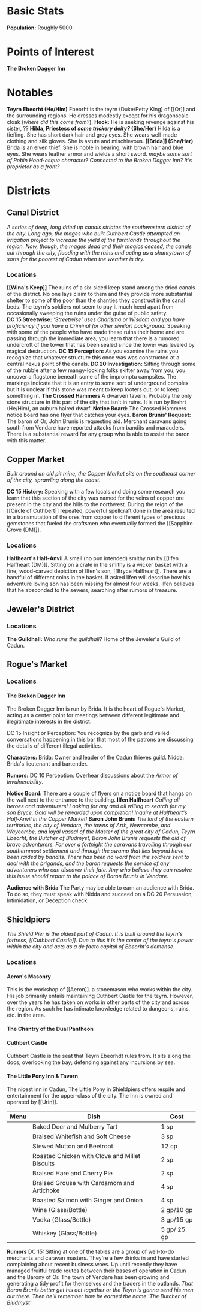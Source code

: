# Basic Stats
**Population:** Roughly 5000

# Points of Interest
**The Broken Dagger Inn**
# Notables
**Teyrn Ebeorht (He/Him)**
	Ebeorht is the teyrn (Duke/Petty King) of [[Or]] and the surrounding regions. He dresses modestly except for his dragonscale cloak (*where did this come from?*). 
	**Hook:** He is seeking revenge against his sister, ??
**Hilda, Priestess of *some trickery deity?* (She/Her)**
	Hilda is a tiefling. She has short dark hair and grey eyes. She wears well-made clothing and silk gloves. She is astute and mischievous. 
**[[Brida]] (She/Her)**
	Brida is an elven thief. She is noble in bearing, with brown hair and blue eyes. She wears leather armor and wields a short sword. 
	*maybe some sort of Robin Hood-esque character? Connected to the Broken Dagger Inn? It's proprietor as a front?*

# Districts

## Canal District
*A series of deep, long dried up canals striates the southwestern district of the city. Long ago, the mages who built Cuthbert Castle attempted an irrigation project to increase the yield of the farmlands throughout the region. Now, though, the mages dead and their magics ceased, the canals cut through the city, flooding with the rains and acting as a shantytown of sorts for the poorest of Cadun when the weather is dry.*

### Locations
**[[Wina's Keep]]**
	The ruins of a six-sided keep stand among the dried canals of the district. No one lays claim to them and they provide more substantial shelter to some of the poor than the shanties they construct in the canal beds. The teyrn's soldiers not seem to pay it much heed apart from occasionally sweeping the ruins under the guise of public safety.  
	**DC 15 Streetwise:** *'Streetwise' uses Charisma or Wisdom and you have proficiency if you have a Criminal (or other similar) background.* Speaking with some of the people who have made these ruins their home and are passing through the immediate area, you learn that there is a rumored undercroft of the tower that has been sealed since the tower was leveled by magical destruction. 
	**DC 15 Perception:** As you examine the ruins you recognize that whatever structure this once was was constructed at a central nexus point of the canals. 
	**DC 20 Investigation:** Sifting through some of the rubble after a few mangy-looking folks skitter away from you, you uncover a flagstone beneath some of the impromptu campsites. The markings indicate that it is an entry to some sort of underground complex but it is unclear if this stone was meant to keep looters out, or to keep something in. 
**The Crossed Hammers**
	A dwarven tavern. Probably the only stone structure in this part of the city that isn't in ruins. It is run by Erehrt (He/Him), an auburn haired dwarf. 
	**Notice Board:** The Crossed Hammers notice board has one flyer that catches your eyes. 
		**Baron Brunis' Request:** The baron of Or, John Brunis is requesting aid. Merchant caravans going south from Vendare have reported attacks from bandits and marauders. There is a substantial reward for any group who is able to assist the baron with this matter. 

## Copper Market
*Built around an old pit mine, the Copper Market sits on the southeast corner of the city, sprawling along the coast.*

**DC 15 History:** Speaking with a few locals and doing some research you learn that this section of the city was named for the veins of copper ore present in the city and the hills to the northwest. During the reign of the [[Circle of Cuthbert]] repeated, powerful spellcraft done in the area resulted in a transmutation of the ores from copper to different types of precious gemstones that fueled the craftsmen who eventually formed the [[Sapphire Grove (DM)]]. 

### Locations
**Halfheart's Half-Anvil**
	A small (no pun intended) smithy run by [[Ilfen Halfheart (DM)]]. Sitting on a crate in the smithy is a wicker basket with a fine, wood-carved depiction of Ilfen's son, [[Bryce Halfheart]]. There are a handful of different coins in the basket. If asked Ilfen will describe how his adventure loving son has been missing for almost four weeks. Ilfen believes that he absconded to the sewers, searching after rumors of treasure. 

## Jeweler's District
### Locations
**The Guildhall:** *Who runs the guildhall?*
	Home of the Jeweler's Guild of Cadun. 


## Rogue's Market
### Locations
#### The Broken Dagger Inn
The Broken Dagger Inn is run by Brida. It is the heart of Rogue's Market, acting as a center point for meetings between different legitimate and illegitimate interests in the district. 

DC 15 Insight or Perception: You recognize by the garb and veiled conversations happening in this bar that most of the patrons are discussing the details of different illegal activities. 

**Characters:**
Brida: Owner and leader of the Cadun thieves guild.
Nidda: Brida's lieutenant and bartender. 


**Rumors:**
	DC 10 Perception: Overhear discussions about the *Armor of Invulnerability*.

**Notice Board:**
	There are a couple of flyers on a notice board that hangs on the wall next to the entrance to the building. 
	**Ilfen Halfheart**
		*Calling all heroes and adventurers!*
		*Looking for any and all willing to search for my son Bryce.*
		*Gold will be rewarded upon completion!*
		*Inquire at Halfheart's Half-Anvil in the Copper Market!*
	**Baron John Brunis**
		*The lord of the eastern territories, the city of Vendare, the towns of Arth, Newcombe, and Waycombe, and loyal vassal of the Master of the great city of Cadun, Teyrn Ebeorht, the Butcher of Bludmyst, Baron John Brunis requests the aid of brave adventurers.*
		*For over a fortnight the caravans travelling through our southernmost settlement and through the swamp that lies beyond have been raided by bandits. There has been no word from the soldiers sent to deal with the brigands, and the baron requests the service of any adventurers who can discover their fate.*
		*Any who believe they can resolve this issue should report to the palace of Baron Brunis in Vendare.* 

**Audience with Brida**
	The Party may be able to earn an audience with Brida. To do so, they must speak with Nidda and succeed on a DC 20 Persuasion, Intimidation, or Deception check. 


## Shieldpiers
*The Shield Pier is the oldest part of Cadun. It is built around the teyrn's fortress, [[Cuthbert Castle]]. Due to this it is the center of the teyrn's power within the city and acts as a de facto capital of Ebeorht's demense.* 
### Locations

#### Aeron's Masonry
This is the workshop of [[Aeron]]. a stonemason who works within the city. His job primarily entails maintaining Cuthbert Castle for the teyrn. However, over the years he has taken on works in other parts  of the city and across the region. As such he has intimate knowledge related to dungeons, ruins, etc. in the area. 
#### The Chantry of the Dual Pantheon
#### Cuthbert Castle
Cuthbert Castle is the seat that Teyrn Ebeorhdt rules from. It sits along the docs, overlooking the bay; defending against any incursions by sea. 
#### The Little Pony Inn & Tavern
The nicest inn in Cadun, The Little Pony in Shieldpiers offers respite and entertainment for the upper-class of the city. 
The Inn is owned and operated by [[Urin]]. 

| Menu | Dish                                           | Cost        |
| ---- | ---------------------------------------------- | ----------- |
|      | Baked Deer and Mulberry Tart                   | 1 sp        |
|      | Braised Whitefish and Soft Cheese              | 3 sp        |
|      | Stewed Mutton and Beetroot                     | 12 cp       |
|      | Roasted Chicken with Clove and Millet Biscuits | 2 sp        |
|      | Braised Hare and Cherry Pie                    | 2 sp        |
|      | Braised Grouse with Cardamom and Artichoke     | 4 sp        |
|      | Roasted Salmon with Ginger and Onion           | 4 sp        |
|      | Wine (Glass/Bottle)                            | 2 gp/10 gp  |
|      | Vodka (Glass/Bottle)                           | 3 gp/15 gp  |
|      | Whiskey (Glass/Bottle)                         | 5 gp/ 25 gp |

**Rumors**
	DC 15: Sitting at one of the tables are a group of well-to-do merchants and caravan masters. They're a few drinks in and have started complaining about recent business woes. Up until recently they have managed fruitful trade routes between their bases of operation in Cadun and the Barony of Or. The town of Vendare has been growing and generating a tidy profit for themselves and the traders in the outlands. 
	*That Baron Brunis better get his act together or the Teyrn is gonna send his men out there. Then he'll remember how he earned the name 'The Butcher of Bludmyst'*
